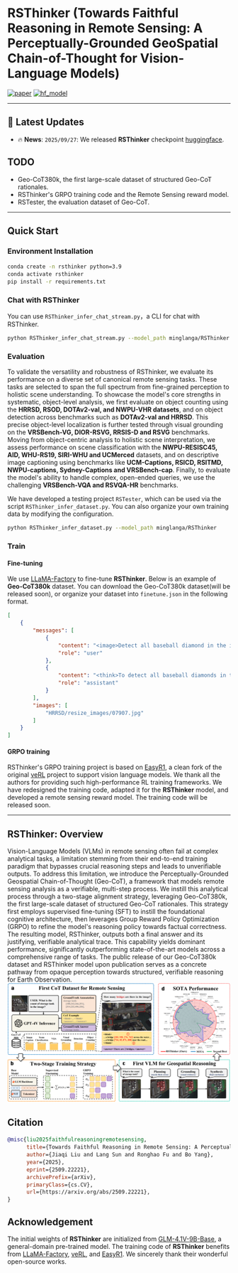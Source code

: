# RSThinker (Towards Faithful Reasoning in Remote Sensing: A Perceptually-Grounded GeoSpatial Chain-of-Thought for Vision-Language Models)
[![paper](https://img.shields.io/badge/arXiv-Paper-<COLOR>.svg)](https://arxiv.org/abs/2509.22221)
[![hf_model](https://img.shields.io/badge/🤗-Model-blue.svg)](https://huggingface.co/minglanga/RSThinker)

---

## 📢 Latest Updates
- 🔥 **News**: `2025/09/27`: We released **RSThinker** checkpoint [huggingface](https://huggingface.co/minglanga/RSThinker). 

## TODO
- Geo-CoT380k, the first large-scale dataset of structured Geo-CoT rationales. 
- RSThinker's GRPO training code and the Remote Sensing reward model.
- RSTester, the evaluation dataset of Geo-CoT. 
---

## Quick Start

### Environment Installation

```bash
conda create -n rsthinker python=3.9
conda activate rsthinker
pip install -r requirements.txt
```

### Chat with RSThinker

You can use `RSThinker_infer_chat_stream.py`，a CLI for chat with RSThinker.

```bash 
python RSThinker_infer_chat_stream.py --model_path minglanga/RSThinker --image_path /path/to/image_path
```

### Evaluation

To validate the versatility and robustness of RSThinker, we evaluate its performance on a diverse set of canonical remote sensing tasks. These tasks are selected to span the full spectrum from fine-grained perception to holistic scene understanding. To showcase the model's core strengths in systematic, object-level analysis, we first evaluate on object counting using the **HRRSD, RSOD, DOTAv2-val, and NWPU-VHR datasets**, and on object detection across benchmarks such as **DOTAv2-val and HRRSD**. This precise object-level localization is further tested through visual grounding on the **VRSBench-VG, DIOR-RSVG, RRSIS-D and RSVG** benchmarks. Moving from object-centric analysis to holistic scene interpretation, we assess performance on scene classification with the **NWPU-RESISC45, AID, WHU-RS19, SIRI-WHU and UCMerced** datasets, and on descriptive image captioning using benchmarks like **UCM-Captions, RSICD, RSITMD, NWPU-captions, Sydney-Captions and VRSBench-cap**. Finally, to evaluate the model's ability to handle complex, open-ended queries, we use the challenging **VRSBench-VQA and RSVQA-HR** benchmarks.

We have developed a testing project `RSTester`, which can be used via the script `RSThinker_infer_dataset.py`. You can also organize your own training data by modifying the configuration.

```bash 
python RSThinker_infer_dataset.py --model_path minglanga/RSThinker
```

### Train
#### Fine-tuning
We use [LLaMA-Factory](https://github.com/hiyouga/LLaMA-Factory) to fine-tune **RSThinker**. Below is an example of **Geo-CoT380k** dataset. You can download the Geo-CoT380k dataset(will be released soon), or organize your dataset into `finetune.json` in the following format.
```json
[
    {
        "messages": [
            {
                "content": "<image>Detect all baseball diamond in the image.",
                "role": "user"
            },
            {
                "content": "<think>To detect all baseball diamonds in the image, I first analyze the overall layout and visual characteristics of the scene. The image appears to be an aerial view of a recreational area with grassy fields. Notably, baseball diamonds typically have a distinct layout featuring a diamond shape with bases at the corners and an infield area that is often dirt or lighter grass compared to the surrounding outfield. \n\n\nI observe that there are two areas within the image that exhibit attributes consistent with baseball diamonds. The first diamond shape is located towards the center of the image and presents clear delineation of bases and the infield, which is formatted geometrically in the expected diamond layout. The color contrast of the infield and surrounding grass supports the identification.\n\n\nMoving on to the second area, I notice another similar structure towards the lower part of the image. This area also shows a baseball field configuration with a recognizable diamond layout, distinguishable by its internal patterns and base placements. \n\n\nAfter reviewing these observations, I can confidently list two specific diamond areas and translate their positions into coordinates relative to the dimensions of the image. The first baseball diamond is located with the bounding coordinates [244,290,710,638], which encapsulates the full extent of its shape. The second diamond is found at [242,646,718,980], similarly outlining its features.\n\n\nThus, the image contains two distinct baseball diamonds located at the specified coordinates, marking them clearly for any analysis or follow-up scrutiny.</think><answer>[[244, 290, 710, 638], [242, 646, 718, 980]]</answer>",
                "role": "assistant"
            }
        ],
        "images": [
            "HRRSD/resize_images/07907.jpg"
        ]
    }
]
```

#### GRPO training
RSThinker's GRPO training project is based on [EasyR1](https://github.com/hiyouga/EasyR1),  a clean fork of the original [veRL](https://github.com/volcengine/verl) project to support vision language models. We thank all the authors for providing such high-performance RL training frameworks. 
We have redesigned the training code, adapted it for the **RSThinker** model, and developed a remote sensing reward model. The training code will be released soon.

---

## RSThinker: Overview
Vision-Language Models (VLMs) in remote sensing often fail at complex analytical tasks, a limitation stemming from their end-to-end training paradigm that bypasses crucial reasoning steps and leads to unverifiable outputs. To address this limitation, we introduce the Perceptually-Grounded Geospatial Chain-of-Thought (Geo-CoT), a framework that models remote sensing analysis as a verifiable, multi-step process. We instill this analytical process through a two-stage alignment strategy, leveraging Geo-CoT380k, the first large-scale dataset of structured Geo-CoT rationales. This strategy first employs supervised fine-tuning (SFT) to instill the foundational cognitive architecture, then leverages Group Reward Policy Optimization (GRPO) to refine the model's reasoning policy towards factual correctness. The resulting model, RSThinker, outputs both a final answer and its justifying, verifiable analytical trace. This capability yields dominant performance, significantly outperforming state-of-the-art models across a comprehensive range of tasks. The public release of our Geo-CoT380k dataset and RSThinker model upon publication serves as a concrete pathway from opaque perception towards structured, verifiable reasoning for Earth Observation.
![Description](figs/abs.png)

## Citation

```bibtex
@misc{liu2025faithfulreasoningremotesensing,
      title={Towards Faithful Reasoning in Remote Sensing: A Perceptually-Grounded GeoSpatial Chain-of-Thought for Vision-Language Models}, 
      author={Jiaqi Liu and Lang Sun and Ronghao Fu and Bo Yang},
      year={2025},
      eprint={2509.22221},
      archivePrefix={arXiv},
      primaryClass={cs.CV},
      url={https://arxiv.org/abs/2509.22221}, 
}
```

## Acknowledgement

The initial weights of **RSThinker** are initialized from [GLM-4.1V-9B-Base](https://github.com/zai-org/GLM-V), a general-domain pre-trained model. 
The training code of **RSThinker** benefits from [LLaMA-Factory](https://github.com/hiyouga/LLaMA-Factory), [veRL](https://github.com/volcengine/verl), and [EasyR1](https://github.com/hiyouga/EasyR1). 
We sincerely thank their wonderful open-source works.
